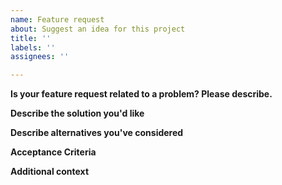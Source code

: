 ```yaml
---
name: Feature request
about: Suggest an idea for this project
title: ''
labels: ''
assignees: ''

---
```


**Is your feature request related to a problem? Please describe.**
<!-- A clear and concise description of what the problem is. Ex. I'm always frustrated when [...]-->

**Describe the solution you'd like**
<!-- A clear and concise description of what you want to happen.-->

**Describe alternatives you've considered**
<!-- A clear and concise description of any alternative solutions or features you've considered.-->

**Acceptance Criteria**
<!-- Checklist for Definition of Done -->

**Additional context**
<!-- Add any other context or screenshots about the feature request here.-->
